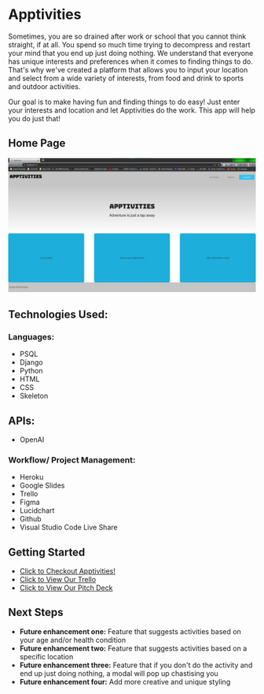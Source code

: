
 

# Apptivities
Sometimes,  you are so drained after work or school that you cannot think straight, if at all.  You spend so much time trying to decompress and restart your mind that you end up just doing nothing.  We understand that everyone has unique interests and preferences when it comes to finding things to do. That's why we've created a platform that allows you to input your location and select from a wide variety of interests, from food and drink to sports and outdoor activities.

Our goal is to make having fun and finding things to do easy! Just enter your interests and location and let Apptivities do the work. This app will help you do just that!


## Home Page
![Landing Page](/project3/project3/static/assets/landing-page.jpeg)


## Technologies Used:
### Languages: 
- PSQL
- Django
- Python
- HTML
- CSS
- Skeleton

## APIs: 
- OpenAI 

### Workflow/ Project Management:
- Heroku
- Google Slides
- Trello
- Figma
- Lucidchart
- Github
- Visual Studio Code Live Share


## Getting Started
- [Click to Checkout Apptivities!](https://sei-apptivities.herokuapp.com/)
- [Click to View Our Trello](https://trello.com/b/BjJmgawF/u3-final-project)
- [Click to View Our Pitch Deck](https://docs.google.com/presentation/d/1gxgXX5ZBx91zvnljr-kLKR_24mN9wCfKC7a_uz794Qk/edit#slide=id.g228f5789d41_0_232)


## Next Steps
- **Future enhancement one:** Feature that suggests activities based on your age and/or health condition
- **Future enhancement two:** Feature that suggests activities based on a specific location
- **Future enhancement three:** Feature that if you don't do the activity and end up just doing nothing, a modal will pop up chastising you
- **Future enhancement four:** Add more creative and unique styling